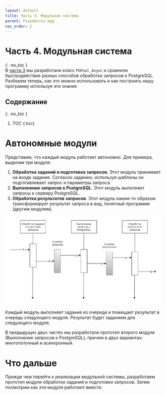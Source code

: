 ```yaml
---
layout: default
title: Часть 4. Модульная система
parent: Разработка mpg
nav_order: 2
---
```

# Часть 4. Модульная система
{: .no_toc }  
В [части 3](./PGConnection3.md) мы разработали класс ```PGPool_Async``` и сравнили быстродействие разных способов обработки запросов к PostgreSQL.  
Разберем теперь, как это можно использовать и как построить нашу программу используя эти знания.  
## Содержание
{: .no_toc }  
1. TOC
{:toc}

# Автономные модули 
Представим, что каждый модуль работает автономно. Для примера, выделим три модуля:
1. **Обработка заданий и подготовка запросов**. Этот модуль принимает на входе задание. Согласно заданию, используя шаблоны он подготавливает запрос и параметры запроса.
2. **Выполнение запросов к PostgreSQL**. Этот модуль выполняет запросы к серверу PostgreSQL.
3. **Обработка результатов запросов**. Этот модуль каким-то образом трансформирует результат запроса в вид, понятный программе (другим модулям).

![TO DO](./img/TO-DO-1.png)
  
Каждый модуль выполняет задание из очереди и помещает результат в очередь следующего модуля. Результат будет заданием для следующего модуля.  
  
В предыдущих двух частях мы разработали прототип второго модуля (Выполнение запросов к PostgreSQL), причем в двух вариантах: многопоточный и асинхронный.

# Что дальше
Прежде чем перейти к реализации модульной системы, разработаем прототип модуля обработки заданий и подготовки запросов. Затем посмотрим как эти модули работают вместе.
